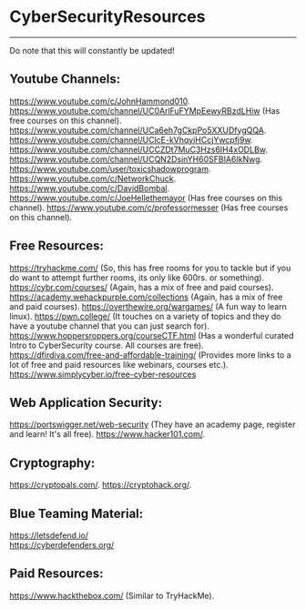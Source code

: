 # CyberSecurityResources
----------------------------------------------
Do note that this will constantly be updated!

Youtube Channels:
----------------------------------------------
https://www.youtube.com/c/JohnHammond010.  
https://www.youtube.com/channel/UC0ArlFuFYMpEewyRBzdLHiw (Has free courses on this channel). 
https://www.youtube.com/channel/UCa6eh7gCkpPo5XXUDfygQQA. 
https://www.youtube.com/channel/UClcE-kVhqyiHCcjYwcpfj9w. 
https://www.youtube.com/channel/UCCZDt7MuC3Hzs6IH4xODLBw. 
https://www.youtube.com/channel/UCQN2DsjnYH60SFBIA6IkNwg. 
https://www.youtube.com/user/toxicshadowprogram. 
https://www.youtube.com/c/NetworkChuck. 
https://www.youtube.com/c/DavidBombal. 
https://www.youtube.com/c/JoeHellethemayor (Has free courses on this channel). 
https://www.youtube.com/c/professormesser (Has free courses on this channel). 



Free Resources:
----------------------------------------------
https://tryhackme.com/ (So, this has free rooms for you to tackle but if you do want to attempt further rooms, its only like 600rs. or something). 
https://cybr.com/courses/ (Again, has a mix of free and paid courses). 
https://academy.wehackpurple.com/collections (Again, has a mix of free and paid courses). 
https://overthewire.org/wargames/ (A fun way to learn linux). 
https://pwn.college/ (It touches on a variety of topics and they do have a youtube channel that you can just search for). 
https://www.hoppersroppers.org/courseCTF.html (Has a wonderful curated Intro to CyberSecurity course. All courses are free). 
https://dfirdiva.com/free-and-affordable-training/ (Provides more links to a lot of free and paid resources like webinars, courses etc.). 
https://www.simplycyber.io/free-cyber-resources

Web Application Security:
-----------------------------------------------
https://portswigger.net/web-security (They have an academy page, register and learn! It's all free). 
https://www.hacker101.com/. 


Cryptography:
-----------------------------------------------
https://cryptopals.com/. 
https://cryptohack.org/. 

Blue Teaming Material:
------------------------------------------------
https://letsdefend.io/  
https://cyberdefenders.org/  



Paid Resources:
----------------------------------------------
https://www.hackthebox.com/ (Similar to TryHackMe). 

